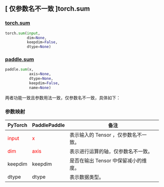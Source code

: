 ## [ 仅参数名不一致 ]torch.sum
### [torch.sum](https://pytorch.org/docs/stable/generated/torch.sum.html?highlight=sum#torch.sum)

```python
torch.sum(input,
          dim=None,
          keepdim=False,
          dtype=None)
```

### [paddle.sum](https://www.paddlepaddle.org.cn/documentation/docs/zh/develop/api/paddle/sum_cn.html#sum)

```python
paddle.sum(x,
           axis=None,
           dtype=None,
           keepdim=False,
           name=None)
```

两者功能一致且参数用法一致，仅参数名不一致，具体如下：
### 参数映射

| PyTorch       | PaddlePaddle | 备注                                                   |
| ------------- | ------------ | ------------------------------------------------------ |
| <font color='red'> input </font> | <font color='red'> x </font> | 表示输入的 Tensor ，仅参数名不一致。  |
| <font color='red'> dim </font> | <font color='red'> axis </font> | 表示进行运算的轴，仅参数名不一致。  |
| keepdim           | keepdim         | 是否在输出 Tensor 中保留减小的维度。 |
| dtype           | dtype         | 表示数据类型。 |
